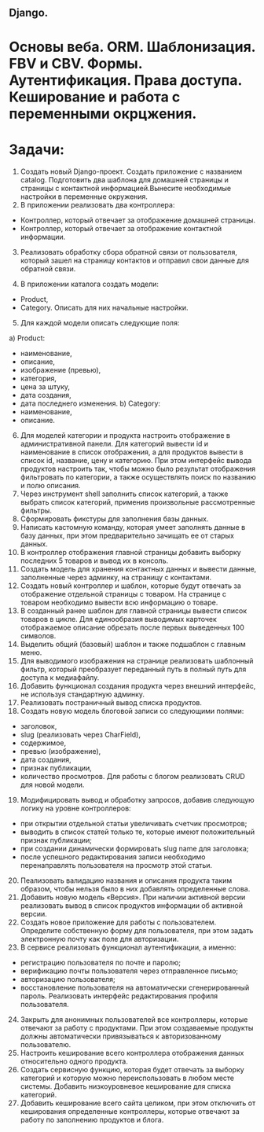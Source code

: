 ## Django.

# Основы веба. ORM. Шаблонизация. FBV и CBV. Формы. Аутентификация. Права доступа. Кеширование и работа с переменными окрцжения. 

# Задачи:

1. Создать новый Django-проект. Создать приложение с названием catalog. Подготовить два шаблона для домашней страницы и страницы с контактной информацией.Вынесите необходимые настройки в переменные окружения.
2. В приложении реализовать два контроллера:

 - Контроллер, который отвечает за отображение домашней страницы.
 - Контроллер, который отвечает за отображение контактной информации.

3. Реализовать обработку сбора обратной связи от пользователя, который зашел на страницу контактов и отправил свои данные для обратной связи.

4. В приложении каталога создать модели:

 - Product,
 - Category.
Описать для них начальные настройки.

5. Для каждой модели описать следующие поля:

а) Product:
- наименование,
- описание,
- изображение (превью),
- категория,
- цена за штуку,
- дата создания,
- дата последнего изменения.
b) Category:
- наименование,
- описание.

6. Для моделей категории и продукта настроить отображение в административной панели. Для категорий вывести id и наименование в список отображения, а для продуктов вывести в список id, название, цену и категорию.
При этом интерфейс вывода продуктов настроить так, чтобы можно было результат отображения фильтровать по категории, а также осуществлять поиск по названию и полю описания.
7. Через инструмент shell заполнить список категорий, а также выбрать список категорий, применив произвольные рассмотренные фильтры.
8. Сформировать фикстуры для заполнения базы данных.
9. Написать кастомную команду, которая умеет заполнять данные в базу данных, при этом предварительно зачищать ее от старых данных.
10. В контроллер отображения главной страницы добавить выборку последних 5 товаров и вывод их в консоль.
11. Создать модель для хранения контактных данных и вывести данные, заполненные через админку, на страницу с контактами.
12. Создать новый контроллер и шаблон, которые будут отвечать за отображение отдельной страницы с товаром. На странице с товаром необходимо вывести всю информацию о товаре.
13. В созданный ранее шаблон для главной страницы вывести список товаров в цикле. Для единообразия выводимых карточек отображаемое описание обрезать после первых выведенных 100 символов.
14. Выделить общий (базовый) шаблон и также подшаблон с главным меню.
15. Для выводимого изображения на странице реализовать шаблонный фильтр, который преобразует переданный путь в полный путь для доступа к медиафайлу.
16. Добавить функционал создания продукта через внешний интерфейс, не используя стандартную админку.
17. Реализовать постраничный вывод списка продуктов.
18. Создать новую модель блоговой записи со следующими полями:

- заголовок,
- slug (реализовать через CharField),
- содержимое,
- превью (изображение),
- дата создания,
- признак публикации,
- количество просмотров.
Для работы с блогом реализовать CRUD для новой модели.

19. Модифицировать вывод и обработку запросов, добавив следующую логику на уровне контроллеров:

- при открытии отдельной статьи увеличивать счетчик просмотров;
- выводить в список статей только те, которые имеют положительный признак публикации;
- при создании динамически формировать slug name для заголовка;
- после успешного редактирования записи необходимо перенаправлять пользователя на просмотр этой статьи.
20.  Пеализовать валидацию названия и описания продукта таким образом, чтобы нельзя было в них добавлять определенные слова.
21. Добавить новую модель «Версия». При наличии активной версии реализовать вывод в список продуктов информации об активной версии.
22. Создать новое приложение для работы с пользователем. Определите собственную форму для пользователя, при этом задать электронную почту как поле для авторизации.
23. В сервисе реализовать функционал аутентификации, а именно:

- регистрацию пользователя по почте и паролю;
- верификацию почты пользователя через отправленное письмо;
- авторизацию пользователя;
- восстановление пользователя на автоматически сгенерированный пароль.
Реализовать интерфейс редактирования профиля пользователя.
24. Закрыть для анонимных пользователей все контроллеры, которые отвечают за работу с продуктами. При этом создаваемые продукты должны автоматически привязываться к авторизованному пользователю.
25. Настроить кеширование всего контроллера отображения данных относительно одного продукта.
26. Создать сервисную функцию, которая будет отвечать за выборку категорий и которую можно переиспользовать в любом месте системы. Добавить низкоуровневое кеширование для списка категорий.
27. Добавить кеширование всего сайта целиком, при этом отключить от кеширования определенные контроллеры, которые отвечают за работу по заполнению продуктов и блога.

